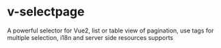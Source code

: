 # v-selectpage
A powerful selector for Vue2, list or table view of pagination, use tags for multiple selection, i18n and server side resources supports
